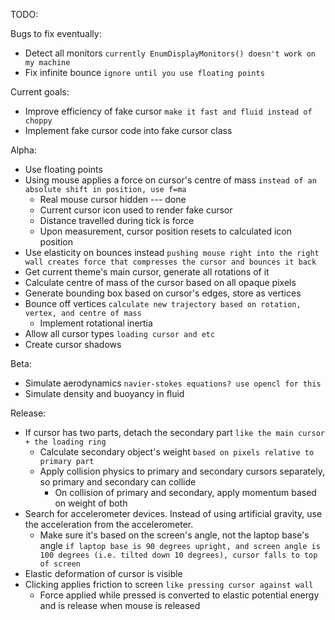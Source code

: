 TODO:

Bugs to fix eventually:
- Detect all monitors `currently EnumDisplayMonitors() doesn't work on my machine`
- Fix infinite bounce `ignore until you use floating points`

Current goals:
- Improve efficiency of fake cursor `make it fast and fluid instead of choppy`
- Implement fake cursor code into fake cursor class


Alpha:
- Use floating points
- Using mouse applies a force on cursor's centre of mass `instead of an absolute shift in position, use f=ma`
  - Real mouse cursor hidden --- done
  - Current cursor icon used to render fake cursor
  - Distance travelled during tick is force
  - Upon measurement, cursor position resets to calculated icon position
- Use elasticity on bounces instead `pushing mouse right into the right wall creates force that compresses the cursor and bounces it back`
- Get current theme's main cursor, generate all rotations of it
- Calculate centre of mass of the cursor based on all opaque pixels
- Generate bounding box based on cursor's edges, store as vertices
- Bounce off vertices `calculate new trajectory based on rotation, vertex, and centre of mass`
  - Implement rotational inertia
- Allow all cursor types `loading cursor and etc`
- Create cursor shadows


Beta:
- Simulate aerodynamics `navier-stokes equations? use opencl for this`
- Simulate density and buoyancy in fluid


Release:
- If cursor has two parts, detach the secondary part `like the main cursor + the loading ring`
  - Calculate secondary object's weight `based on pixels relative to primary part`
  - Apply collision physics to primary and secondary cursors separately, so primary and secondary can collide
    - On collision of primary and secondary, apply momentum based on weight of both
- Search for accelerometer devices. Instead of using artificial gravity, use the acceleration from the accelerometer.
  - Make sure it's based on the screen's angle, not the laptop base's angle `if laptop base is 90 degrees upright, and screen angle is 100 degrees (i.e. tilted down 10 degrees), cursor falls to top of screen`
- Elastic deformation of cursor is visible
- Clicking applies friction to screen `like pressing cursor against wall`
  - Force applied while pressed is converted to elastic potential energy and is release when mouse is released
